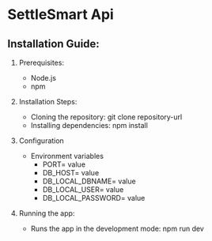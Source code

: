 # SettleSmart Api

## Installation Guide:
1. Prerequisites: 
    - Node.js
    - npm 

2. Installation Steps:
    - Cloning the repository: git clone repository-url
    - Installing dependencies: npm install 

3. Configuration
    - Environment variables 
        - PORT= value
        - DB_HOST= value
        - DB_LOCAL_DBNAME= value
        - DB_LOCAL_USER= value
        - DB_LOCAL_PASSWORD= value

4. Running the app:
    - Runs the app in the development mode: npm run dev

